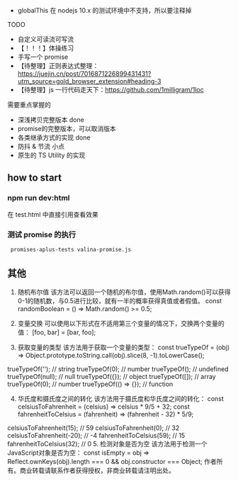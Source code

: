 - globalThis 在 nodejs 10.x 的测试环境中不支持，所以要注释掉


TODO
- 自定义可读流可写流
- 【！！！】体操练习
- 手写一个 promise
- 【待整理】正则表达式整理：https://juejin.cn/post/7016871226899431431?utm_source=gold_browser_extension#heading-3
- 【待整理】js 一行代码走天下：https://github.com/1milligram/1loc

需要重点掌握的
- 深浅拷贝完整版本 done
- promise的完整版本，可以取消版本
- 各类继承方式的实现 done
- 防抖 & 节流 小点
- 原生的 TS Utility 的实现

## how to start


### npm run dev:html

在 test.html 中直接引用查看效果

### 测试 promise 的执行

```bash
 promises-aplus-tests valina-promise.js
```


## 其他

1. 随机布尔值
   该方法可以返回一个随机的布尔值，使用Math.random()可以获得0-1的随机数，与0.5进行比较，就有一半的概率获得真值或者假值。
   const randomBoolean = () => Math.random() >= 0.5;

2. 变量交换
   可以使用以下形式在不适用第三个变量的情况下，交换两个变量的值：
   [foo, bar] = [bar, foo];
3. 获取变量的类型
   该方法用于获取一个变量的类型：
   const trueTypeOf = (obj) => Object.prototype.toString.call(obj).slice(8, -1).toLowerCase();

trueTypeOf('');     // string
trueTypeOf(0);      // number
trueTypeOf();       // undefined
trueTypeOf(null);   // null
trueTypeOf({});     // object
trueTypeOf([]);     // array
trueTypeOf(0);      // number
trueTypeOf(() => {});  // function

4. 华氏度和摄氏度之间的转化
   该方法用于摄氏度和华氏度之间的转化：
   const celsiusToFahrenheit = (celsius) => celsius * 9/5 + 32;
   const fahrenheitToCelsius = (fahrenheit) => (fahrenheit - 32) * 5/9;

celsiusToFahrenheit(15);    // 59
celsiusToFahrenheit(0);     // 32
celsiusToFahrenheit(-20);   // -4
fahrenheitToCelsius(59);    // 15
fahrenheitToCelsius(32);    // 0
5. 检测对象是否为空
   该方法用于检测一个JavaScript对象是否为空：
   const isEmpty = obj => Reflect.ownKeys(obj).length === 0 && obj.constructor === Object;
作者所有。商业转载请联系作者获得授权，非商业转载请注明出处。

